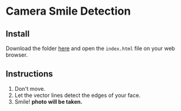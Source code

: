 # Camera Smile Detection

<h2>Install</h2>
<p>Download the folder <a href="https://github.com/margaritayong/code-literacy/raw/master/week_07/cameraSmileDetection.zip">here</a> and open the <code>index.html</code> file on your web browser.</p>

<h2>Instructions</h2>
<ol>
<li>Don't move.</ul>
<li>Let the vector lines detect the edges of your face.</li>
<li>Smile! <b>photo will be taken.</b></li>
</ol>

